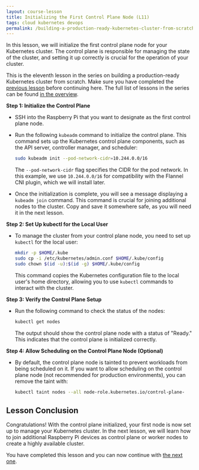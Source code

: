 ```yaml
---
layout: course-lesson
title: Initializing the First Control Plane Node (L11)
tags: cloud kubernetes devops
permalink: /building-a-production-ready-kubernetes-cluster-from-scratch/lesson-11
---
```


In this lesson, we will initialize the first control plane node for your
Kubernetes cluster. The control plane is responsible for managing the state of
the cluster, and setting it up correctly is crucial for the operation of your
cluster.

This is the eleventh lesson in the series on building a production-ready
Kubernetes cluster from scratch. Make sure you have completed the
[previous lesson](/building-a-production-ready-kubernetes-cluster-from-scratch/lesson-10)
before continuing here. The full list of lessons in the series can be found
[in the overview](/building-a-production-ready-kubernetes-cluster-from-scratch).

**Step 1: Initialize the Control Plane**

- SSH into the Raspberry Pi that you want to designate as the first control
  plane node.
- Run the following `kubeadm` command to initialize the control plane. This
  command sets up the Kubernetes control plane components, such as the API
  server, controller manager, and scheduler:

  ```bash
  sudo kubeadm init --pod-network-cidr=10.244.0.0/16
  ```

  The `--pod-network-cidr` flag specifies the CIDR for the pod network. In this
  example, we use `10.244.0.0/16` for compatibility with the Flannel CNI plugin,
  which we will install later.

- Once the initialization is complete, you will see a message displaying a
  `kubeadm join` command. This command is crucial for joining additional nodes
  to the cluster. Copy and save it somewhere safe, as you will need it in the
  next lesson.

**Step 2: Set Up kubectl for the Local User**

- To manage the cluster from your control plane node, you need to set up
  `kubectl` for the local user:
  ```bash
  mkdir -p $HOME/.kube
  sudo cp -i /etc/kubernetes/admin.conf $HOME/.kube/config
  sudo chown $(id -u):$(id -g) $HOME/.kube/config
  ```
  This command copies the Kubernetes configuration file to the local user's home
  directory, allowing you to use `kubectl` commands to interact with the
  cluster.

**Step 3: Verify the Control Plane Setup**

- Run the following command to check the status of the nodes:
  ```bash
  kubectl get nodes
  ```
  The output should show the control plane node with a status of "Ready." This
  indicates that the control plane is initialized correctly.

**Step 4: Allow Scheduling on the Control Plane Node (Optional)**

- By default, the control plane node is tainted to prevent workloads from being
  scheduled on it. If you want to allow scheduling on the control plane node
  (not recommended for production environments), you can remove the taint with:
  ```bash
  kubectl taint nodes --all node-role.kubernetes.io/control-plane-
  ```

## Lesson Conclusion

Congratulations! With the control plane initialized, your first node is now set
up to manage your Kubernetes cluster. In the next lesson, we will learn how to
join additional Raspberry Pi devices as control plane or worker nodes to create
a highly available cluster.

You have completed this lesson and you can now continue with
[the next one](/building-a-production-ready-kubernetes-cluster-from-scratch/lesson-12).
